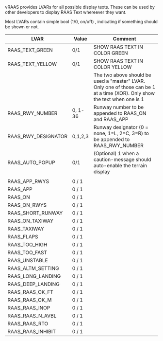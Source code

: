 vRAAS provides LVARs for all possible display texts. These can be used by other developers to display RAAS Text whereever they want.  

Most LVARs contain simple bool (1/0, on/off) , indicating if something should be shown or not.

| LVAR                	| Value   	| Comment                                                                                                            	|
|---------------------	|---------	|--------------------------------------------------------------------------------------------------------------------	|
| RAAS_TEXT_GREEN     	| 0/1     	| SHOW RAAS TEXT IN COLOR GREEN                                                                                      	|
| RAAS_TEXT_YELLOW    	| 0/1     	| SHOW RAAS TEXT IN COLOR YELLOW                                                                                     	|
|                     	|         	| The two above should be used a "master" LVAR. Only one of those can be 1 at a time (XOR). Only show the text when one is 1 	|
| RAAS_RWY_NUMBER     	| 0, 1-36 	| Runway number to be appended to RAAS_ON and RAAS_APP                                                               	|
| RAAS_RWY_DESIGNATOR 	| 0,1,2,3 	| Runway designator (0 = none, 1=L, 2=C, 3=R) to be appended to RAAS_RWY_NUMBER                                      	|
| RAAS_AUTO_POPUP     	| 0/1     	| (Optional) 1 when a caution-message should auto-enable the terrain display                                          	|
|                     	|         	|                                                                                                                    	|
| RAAS_APP_RWYS            	|0 / 1      |                                                                                                                    	|
| RAAS_APP                 	|0 / 1      |                                                                                                                    	|
| RAAS_ON                  	|0 / 1      |                                                                                                                    	|
| RAAS_ON_RWYS             	|0 / 1      |                                                                                                                    	|
| RAAS_SHORT_RUNWAY        	|0 / 1      |                                                                                                                    	|
| RAAS_ON_TAXIWAY          	|0 / 1      |                                                                                                                    	|
| RAAS_TAXIWAY             	|0 / 1      |                                                                                                                    	|
| RAAS_FLAPS               	|0 / 1      |                                                                                                                    	|
| RAAS_TOO_HIGH            	|0 / 1      |                                                                                                                    	|
| RAAS_TOO_FAST            	|0 / 1      |                                                                                                                    	|
| RAAS_UNSTABLE            	|0 / 1      |                                                                                                                    	|
| RAAS_ALTM_SETTING        	|0 / 1      |                                                                                                                    	|
| RAAS_LONG_LANDING        	|0 / 1      |                                                                                                                    	|
| RAAS_DEEP_LANDING        	|0 / 1      |                                                                                                                    	|
| RAAS_RAAS_OK_FT          	|0 / 1      |                                                                                                                    	|
| RAAS_RAAS_OK_M           	|0 / 1      |                                                                                                                    	|
| RAAS_RAAS_INOP           	|0 / 1      |                                                                                                                    	|
| RAAS_RAAS_N_AVBL         	|0 / 1      |                                                                                                                    	|
| RAAS_RAAS_RTO            	|0 / 1      |                                                                                                                    	|
| RAAS_RAAS_INHIBIT        	|0 / 1      |                                                                                                                    	|
